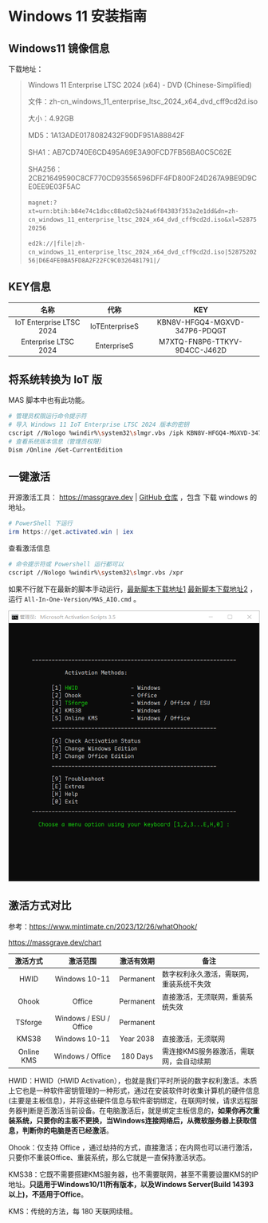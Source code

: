# Windows 11 安装指南

## Windows11 镜像信息

下载地址：

>Windows 11 Enterprise LTSC 2024 (x64) - DVD (Chinese-Simplified)
>
>文件：zh-cn_windows_11_enterprise_ltsc_2024_x64_dvd_cff9cd2d.iso
>
>大小：4.92GB
>
>MD5：1A13ADE0178082432F90DF951A88842F
>
>SHA1：AB7CD740E6CD495A69E3A90FCD7FB56BA0C5C62E
>
>SHA256：2CB21649590C8CF770CD93556596DFF4FD800F24D267A9BE9D9CE0EE9E03F5AC
>
>`magnet:?xt=urn:btih:b84e74c1dbcc88a02c5b24a6f84383f353a2e1dd&dn=zh-cn_windows_11_enterprise_ltsc_2024_x64_dvd_cff9cd2d.iso&xl=5287520256`
>
>`ed2k://|file|zh-cn_windows_11_enterprise_ltsc_2024_x64_dvd_cff9cd2d.iso|5287520256|D6E4FE0BA5FD8A2F22FC9C0326481791|/`

## KEY信息

|           名称           |      代称      |              KEY              |
| :----------------------: | :------------: | :---------------------------: |
| IoT Enterprise LTSC 2024 | IoTEnterpriseS | KBN8V-HFGQ4-MGXVD-347P6-PDQGT |
|   Enterprise LTSC 2024   |  EnterpriseS   | M7XTQ-FN8P6-TTKYV-9D4CC-J462D |

## 将系统转换为 IoT 版

MAS 脚本中也有此功能。

```sh
# 管理员权限运行命令提示符
# 导入 Windows 11 IoT Enterprise LTSC 2024 版本的密钥
cscript //Nologo %windir%\system32\slmgr.vbs /ipk KBN8V-HFGQ4-MGXVD-347P6-PDQGT
# 查看系统版本信息（管理员权限）
Dism /Online /Get-CurrentEdition
```

## 一键激活

开源激活工具： <https://massgrave.dev>  |  [GitHub 仓库](https://github.com/massgravel/Microsoft-Activation-Scripts) ，包含 下载 windows 的地址。

```powershell
# PowerShell 下运行
irm https://get.activated.win | iex
```

查看激活信息

```sh
# 命令提示符或 Powershell 运行都可以
cscript //Nologo %windir%\system32\slmgr.vbs /xpr
```

如果不行就下在最新的脚本手动运行，[最新脚本下载地址1](https://github.com/massgravel/Microsoft-Activation-Scripts/archive/refs/heads/master.zip)   [最新脚本下载地址2](https://git.activated.win/massgrave/Microsoft-Activation-Scripts/archive/master.zip) ，运行  `All-In-One-Version/MAS_AIO.cmd` 。

![mas](img/mas.png)

## 激活方式对比

参考：<https://www.mintimate.cn/2023/12/26/whatOhook/>

<https://massgrave.dev/chart>

|  激活方式  |        激活范围        | 激活有效期 | 备注                                     |
| :--------: | :--------------------: | :--------: | ---------------------------------------- |
|    HWID    |     Windows 10-11      | Permanent  | 数字权利永久激活，需联网，重装系统不失效 |
|   Ohook    |         Office         | Permanent  | 直接激活，无须联网，重装系统失效         |
|  TSforge   | Windows / ESU / Office | Permanent  |                                          |
|   KMS38    |     Windows 10-11      | Year 2038  | 直接激活，无须联网                       |
| Online KMS |    Windows / Office    |  180 Days  | 需连接KMS服务器激活，需联网，会自动续期  |

HWID：HWID（HWID Activation），也就是我们平时所说的数字权利激活。本质上它也是一种软件密钥管理的一种形式，通过在安装软件时收集计算机的硬件信息(主要是主板信息)，并将这些硬件信息与软件密钥绑定，在联网时候，请求远程服务器判断是否激活当前设备。在电脑激活后，就是绑定主板信息的，**如果你再次重装系统，只要你的主板不更换，当Windows连接网络后，从微软服务器上获取信息，判断你的电脑是否已经激活**。

Ohook：仅支持 Office ，通过劫持的方式，直接激活；在内网也可以进行激活，只要你不重装Office、重装系统，那么它就是一直保持激活状态。

KMS38：它既不需要搭建KMS服务器，也不需要联网，甚至不需要设置KMS的IP地址。**只适用于Windows10/11所有版本，以及Windows Server(Build 14393以上)，不适用于Office**。

KMS：传统的方法，每 180 天联网续租。
